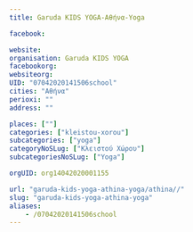 ```yaml
---
title: Garuda KIDS YOGA-Αθήνα-Yoga

facebook:

website:
organisation: Garuda KIDS YOGA
facebookorg:
websiteorg:
UID: "07042020141506school"
cities: "Αθήνα"
perioxi: ""
address: ""

places: [""]
categories: ["kleistou-xorou"]
subcategories: ["yoga"]
categoryNoSLug: ["Κλειστού Χώρου"]
subcategoriesNoSLug: ["Yoga"]

orgUID: org14042020001155

url: "garuda-kids-yoga-athina-yoga/athina//"
slug: "garuda-kids-yoga-athina-yoga"
aliases:
    - /07042020141506school
---
```





